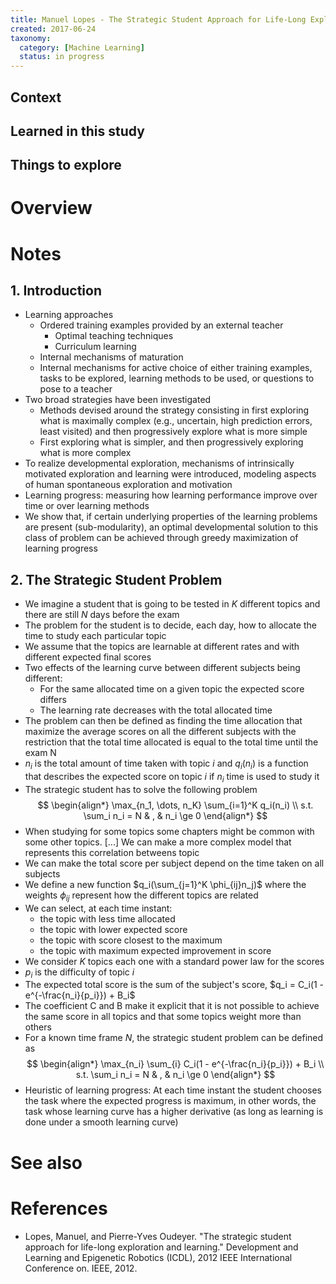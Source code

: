 ```yaml
---
title: Manuel Lopes - The Strategic Student Approach for Life-Long Exploration and Learning (2012)
created: 2017-06-24
taxonomy:
  category: [Machine Learning]
  status: in progress
---
```


## Context

## Learned in this study

## Things to explore

# Overview

# Notes
## 1. Introduction
* Learning approaches
	* Ordered training examples provided by an external teacher
		* Optimal teaching techniques
		* Curriculum learning
	* Internal mechanisms of maturation
	* Internal mechanisms for active choice of either training examples, tasks to be explored, learning methods to be used, or questions to pose to a teacher
* Two broad strategies have been investigated
	* Methods devised around the strategy consisting in first exploring what is maximally complex (e.g., uncertain, high prediction errors, least visited) and then progressively explore what is more simple
	* First exploring what is simpler, and then progressively exploring what is more complex
* To realize developmental exploration, mechanisms of intrinsically motivated exploration and learning were introduced, modeling aspects of human spontaneous exploration and motivation
* Learning progress: measuring how learning performance improve over time or over learning methods
* We show that, if certain underlying properties of the learning problems are present (sub-modularity), an optimal developmental solution to this class of problem can be achieved through greedy maximization of learning progress

## 2. The Strategic Student Problem
* We imagine a student that is going to be tested in $K$ different topics and there are still $N$ days before the exam
* The problem for the student is to decide, each day, how to allocate the time to study each particular topic
* We assume that the topics are learnable at different rates and with different expected final scores
* Two effects of the learning curve between different subjects being different:
	* For the same allocated time on a given topic the expected score differs
	* The learning rate decreases with the total allocated time
* The problem can then be defined as finding the time allocation that maximize the average scores on all the different subjects with the restriction that the total time allocated is equal to the total time until the exam N
* $n_i$ is the total amount of time taken with topic $i$ and $q_i(n_i)$ is a function that describes the expected score on topic $i$ if $n_i$ time is used to study it
* The strategic student has to solve the following problem
$$
\begin{align*}
\max_{n_1, \dots, n_K} \sum_{i=1}^K q_i(n_i) \\
s.t. \sum_i n_i = N & , & n_i \ge 0
\end{align*}
$$
* When studying for some topics some chapters might be common with some other topics. [...] We can make a more complex model that represents this correlation betweens topic
* We can make the total score per subject depend on the time taken on all subjects
* We define a new function $q_i(\sum_{j=1}^K \phi_{ij}n_j)$ where the weights $\phi_{ij}$ represent how the different topics are related
* We can select, at each time instant:
	* the topic with less time allocated
	* the topic with lower expected score
	* the topic with score closest to the maximum
	* the topic with maximum expected improvement in score
* We consider $K$ topics each one with a standard power law for the scores
* $p_i$ is the difficulty of topic $i$
* The expected total score is the sum of the subject's score, $q_i = C_i(1 - e^{-\frac{n_i}{p_i}}) + B_i$
* The coefficient C and B make it explicit that it is not possible to achieve the same score in all topics and that some topics weight more than others
* For a known time frame $N$, the strategic student problem can be defined as
$$
\begin{align*}
\max_{n_i} \sum_{i} C_i(1 - e^{-\frac{n_i}{p_i}}) + B_i \\
s.t. \sum_i n_i = N & , & n_i \ge 0
\end{align*}
$$
* Heuristic of learning progress: At each time instant the student chooses the task where the expected progress is maximum, in other words, the task whose learning curve has a higher derivative (as long as learning is done under a smooth learning curve)

# See also

# References
* Lopes, Manuel, and Pierre-Yves Oudeyer. "The strategic student approach for life-long exploration and learning." Development and Learning and Epigenetic Robotics (ICDL), 2012 IEEE International Conference on. IEEE, 2012.